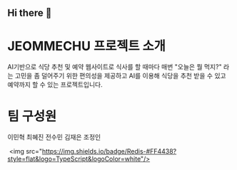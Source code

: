 ## Hi there 👋

<!--

**Here are some ideas to get you started:**

🙋‍♀️ A short introduction - what is your organization all about?
🌈 Contribution guidelines - how can the community get involved?
👩‍💻 Useful resources - where can the community find your docs? Is there anything else the community should know?
🍿 Fun facts - what does your team eat for breakfast?
🧙 Remember, you can do mighty things with the power of [Markdown](https://docs.github.com/github/writing-on-github/getting-started-with-writing-and-formatting-on-github/basic-writing-and-formatting-syntax)
-->


# JEOMMECHU 프로젝트 소개
AI기반으로 식당 추천 및 예약 웹사이트로
식사를 할 때마다 매번 "오늘은 뭘 먹지?" 라는 고민을 좀 덜어주기 위한 편의성을 제공하고 AI를 이용해 식당을 추천 받을 수 있고 예약까지 할 수 있는 프로젝트입니다.


# 팀 구성원
이민혁
최혜진
전수민
김재은
조정인


 <img src="https://img.shields.io/badge/Redis-#FF4438?style=flat&logo=TypeScript&logoColor=white"/>




